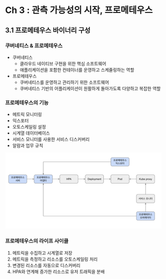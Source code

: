 # Ch 3 : 관측 가능성의 시작, 프로메테우스


## 3.1 프로메테우스 바이너리 구성


### 쿠버네티스 & 프로메테우스
- 쿠버네티스
  - 클라우드 네이티브 구현을 위한 핵심 소프트웨어
  - 애플리케이션을 포함한 컨테이너를 운영하고 스케쥴링하는 역할
- 프로메테우스
  - 쿠버네티스를 운영하고 관리하기 위한 소프트웨어
  - 쿠버네티스 기반의 어플리케이션이 원활하게 돌아가도록 다양하고 복잡한 역할


### 프로메테우스의 기능
- 메트릭 모니터링
- 익스포터
- 오토스케일링 설정
- 시계열 데이터베이스
- 서비스 모니터를 사용한 서비스 디스커버리
- 알람과 업무 규칙

![img.png](img.png)


### 프로메테우스의 라이프 사이클
1. 메트릭을 수집하고 시계열로 저장
2. 메트릭을 측정하고 리소스를 오토스케일링 처리
3. 변경된 리소스를 자동으로 디스커버리
4. HPA와 연계해 증가한 리소스로 유저 트래픽을 분배
